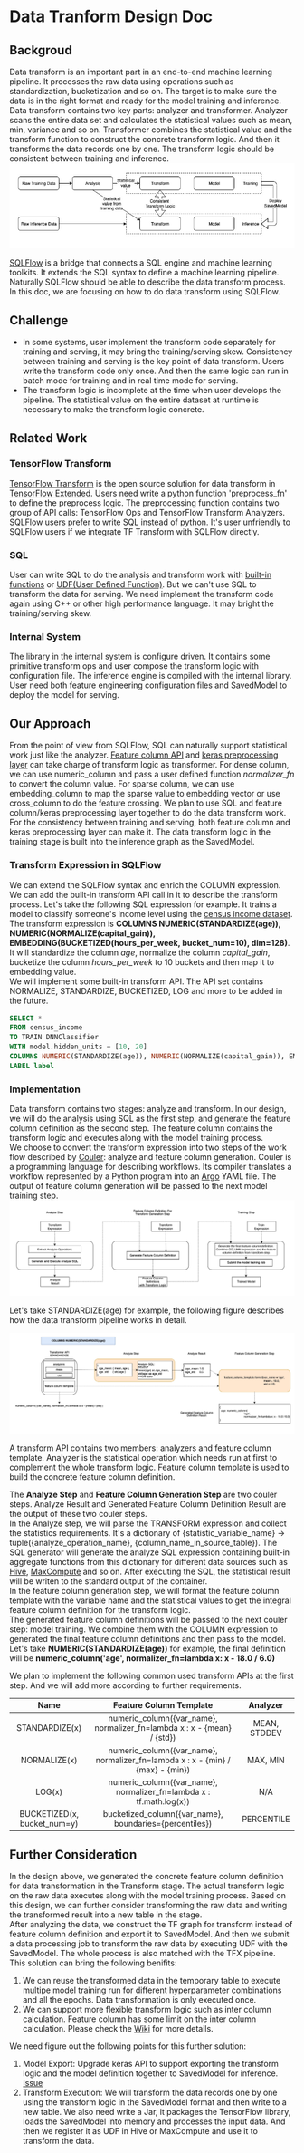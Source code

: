 # Data Tranform Design Doc

## Backgroud

Data transform is an important part in an end-to-end machine learning pipeline. It processes the raw data using operations such as standardization, bucketization and so on. The target is to make sure the data is in the right format and ready for the model training and inference. Data transform contains two key parts: analyzer and transformer. Analyzer scans the entire data set and calculates the statistical values such as mean, min, variance and so on. Transformer combines the statistical value and the transform function to construct the concrete transform logic. And then it transforms the data records one by one. The transform logic should be consistent between training and inference.  
![transform_training_inference](../images/transform_training_inference.png)

[SQLFlow](https://github.com/sql-machine-learning/sqlflow) is a bridge that connects a SQL engine and machine learning toolkits. It extends the SQL syntax to define a machine learning pipeline. Naturally SQLFlow should be able to describe the data transform process. In this doc, we are focusing on how to do data transform using SQLFlow.  

## Challenge

* In some systems, user implement the transform code separately for training and serving, it may bring the training/serving skew. Consistency between training and serving is the key point of data transform. Users write the transform code only once. And then the same logic can run in batch mode for training and in real time mode for serving.  
* The transform logic is incomplete at the time when user develops the pipeline. The statistical value on the entire dataset at runtime is necessary to make the transform logic concrete.  

## Related Work

### TensorFlow Transform

[TensorFlow Transform](https://www.tensorflow.org/tfx/transform/get_started) is the open source solution for data transform in [TensorFlow Extended](https://www.tensorflow.org/tfx/guide). Users need write a python function 'preprocess_fn' to define the preprocess logic. The preprocessing function contains two group of API calls: TensorFlow Ops and TensorFlow Transform Analyzers.  
SQLFlow users prefer to write SQL instead of python. It's user unfriendly to SQLFlow users if we integrate TF Transform with SQLFlow directly.  

### SQL

User can write SQL to do the analysis and transform work with [built-in functions](https://www.alibabacloud.com/help/doc-detail/96342.htm?spm=a2c63.p38356.b99.111.27e27309rgC5m1) or [UDF(User Defined Function)](https://www.alibabacloud.com/blog/udf-development-guide-with-maxcompute-studio_594738). But we can't use SQL to transform the data for serving. We need implement the transform code again using C++ or other high performance language. It may bright the training/serving skew.  

### Internal System

The library in the internal system is configure driven. It contains some primitive transform ops and user compose the transform logic with configuration file. The inference engine is compiled with the internal library. User need both feature engineering configuration files and SavedModel to deploy the model for serving.  

## Our Approach

From the point of view from SQLFlow, SQL can naturally support statistical work just like the analyzer. [Feature column API](https://tensorflow.google.cn/api_docs/python/tf/feature_column) and [keras preprocessing layer](https://github.com/tensorflow/community/pull/188) can take charge of transform logic as transformer. For dense column, we can use numeric_column and pass a user defined function *normalizer_fn* to convert the column value. For sparse column, we can use embedding_column to map the sparse value to embedding vector or use cross_column to do the feature crossing. We plan to use SQL and feature column/keras preprocessing layer together to do the data transform work.  
For the consistency between training and serving, both feature column and keras preprocessing layer can make it. The data transform logic in the training stage is built into the inference graph as the SavedModel.  

### Transform Expression in SQLFlow

We can extend the SQLFlow syntax and enrich the COLUMN expression. We can add the built-in transform API call in it to describe the transform process. Let's take the following SQL expression for example. It trains a model to classify someone's income level using the [census income dataset](https://archive.ics.uci.edu/ml/datasets/Census+Income). The transform expression is **COLUMNS NUMERIC(STANDARDIZE(age)), NUMERIC(NORMALIZE(capital_gain)), EMBEDDING(BUCKETIZED(hours_per_week, bucket_num=10), dim=128)**. It will standardize the column *age*, normalize the column *capital_gain*, bucketize the column *hours_per_week* to 10 buckets and then map it to embedding value.  
We will implement some built-in transform API. The API set contains NORMALIZE, STANDARDIZE, BUCKETIZED, LOG and more to be added in the future.  

```SQL
SELECT *
FROM census_income
TO TRAIN DNNClassifier
WITH model.hidden_units = [10, 20]
COLUMNS NUMERIC(STANDARDIZE(age)), NUMERIC(NORMALIZE(capital_gain)), EMBEDDING(BUCKETIZED(hours_per_week, bucket_num=10), dim=128)
LABEL label
```

### Implementation

Data transform contains two stages: analyze and transform. In our design, we will do the analysis using SQL as the first step, and generate the feature column definition as the second step. The feature column contains the transform logic and executes along with the model training process.  
We choose to convert the transform expression into two steps of the work flow described by [Couler](https://github.com/sql-machine-learning/sqlflow/blob/develop/python/couler/README.md): analyze and feature column generation. Couler is a programming language for describing workflows. Its compiler translates a workflow represented by a Python program into an [Argo](https://argoproj.github.io/) YAML file. The output of feature column generation will be passed to the next model training step.  
![data_transform_pipeline](../images/data_transform_pipeline.png)

Let's take STANDARDIZE(age) for example, the following figure describes how the data transform pipeline works in detail.  

![transform_steps](../images/transform_steps.png)

A transform API contains two members: analyzers and feature column template. Analyzer is the statistical operation which needs run at first to complement the whole transform logic. Feature column template is used to build the concrete feature column definition.  

The **Analyze Step** and **Feature Column Generation Step** are two couler steps. Analyze Result and Generated Feature Column Definition Result are the output of these two couler steps.  
In the Analyze step, we will parse the TRANSFORM expression and collect the statistics requirements. It's a dictionary of {statistic_variable_name} -> tuple({analyze_operation_name}, {column_name_in_source_table}). The SQL generator will generate the analyze SQL expression containing built-in aggregate functions from this dictionary for different data sources such as [Hive](https://cwiki.apache.org/confluence/display/Hive/LanguageManual+UDF), [MaxCompute](https://help.aliyun.com/document_detail/48975.html) and so on. After executing the SQL, the statistical result will be writen to the standard output of the container.  
In the feature column generation step, we will format the feature column template with the variable name and the statistical values to get the integral feature column definition for the transform logic.  
The generated feature column definitions will be passed to the next couler step: model training. We combine them with the COLUMN expression to generated the final feature column definitions and then pass to the model. Let's take **NUMERIC(STANDARDIZE(age))** for example, the final definition will be **numeric_column('age', normalizer_fn=lambda x: x - 18.0 / 6.0)**  

We plan to implement the following common used transform APIs at the first step. And we will add more according to further requirements.

|            Name             |                      Feature Column Template                                   |      Analyzer      |
|:---------------------------:|:------------------------------------------------------------------------------:|:------------------:|
|       STANDARDIZE(x)        | numeric_column({var_name}, normalizer_fn=lambda x : x - {mean} / {std})        |    MEAN, STDDEV    |
|        NORMALIZE(x)         | numeric_column({var_name}, normalizer_fn=lambda x : x - {min} / {max} - {min}) |      MAX, MIN      |
|           LOG(x)            | numeric_column({var_name}, normalizer_fn=lambda x : tf.math.log(x))            |         N/A        |
| BUCKETIZED(x, bucket_num=y) | bucketized_column({var_name}, boundaries={percentiles})                        |     PERCENTILE     |

## Further Consideration

In the design above, we generated the concrete feature column definition for data transformation in the Transform stage. The actual transform logic on the raw data executes along with the model training process. Based on this design, we can further consider transforming the raw data and writing the transformed result into a new table in the stage.  
After analyzing the data, we construct the TF graph for transform instead of feature column definition and export it to SavedModel. And then we submit a data processing job to transform the raw data by executing UDF with the SavedModel. The whole process is also matched with the TFX pipeline.  
This solution can bring the following benifits:

1. We can reuse the transformed data in the temporary table to execute multipe model training run for different hyperparameter combinations and all the epochs. Data transformation is only executed once.
2. We can support more flexible transform logic such as inter column calculation. Feature column has some limit on the inter column calculation. Please check the [Wiki](https://github.com/sql-machine-learning/elasticdl/wiki/ElasticDL-TF-Transform-Explore#inter-columns-calculation) for more details.

We need figure out the following points for this further solution:

1. Model Export: Upgrade keras API to support exporting the transform logic and the model definition together to SavedModel for inference. [Issue](https://github.com/tensorflow/tensorflow/issues/34618)
2. Transform Execution: We will transform the data records one by one using the transform logic in the SavedModel format and then write to a new table. We also need write a Jar, it packages the TensorFlow library, loads the SavedModel into memory and processes the input data. And then we register it as UDF in Hive or MaxCompute and use it to transform the data.  
